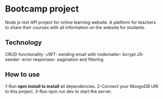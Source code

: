 # Bootcamp project
Node js rest API project for online learning website. A platform for teachers to share their courses with all information on the website for students.

## Technology
CRUD functionality -JWT- sending email with nodemailer- bcrypt JS- seeder- error responses- pagination and filtering

## How to use

1-Run **npm install to install** all dependencies.
2-Connect your MongoDB URI to this project.
3-Run npm run dev to start the server.
